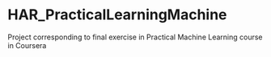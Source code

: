 # HAR_PracticalLearningMachine
Project corresponding to final exercise in Practical Machine Learning course in Coursera
